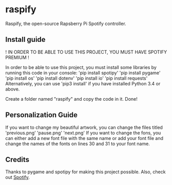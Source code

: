# raspify
Raspify, the open-source Rapsberry Pi Spotify controller.
## Install guide
! IN ORDER TO BE ABLE TO USE THIS PROJECT, YOU MUST HAVE SPOTIFY PREMIUM !

In order to be able to use this project, you must install some libraries by running this code in your console:
'pip install spotipy'
'pip install pygame'
'pip install os'
'pip install dotenv'
'pip install io'
'pip install requests'
Alternatively, you can use 'pip3 install' if you have installed Python 3.4 or above.

Create a folder named "raspify" and copy the code in it. Done!
## Personalization Guide
If you want to change my beautiful artwork, you can change the files titled
'previous.png' 'pause.png' 'next.png'
If you want to change the fons, you can either add a new font file with the same name or add your font file and change the names of the fonts on lines 30 and 31 to your font name.
## Credits
Thanks to pygame and spotipy for making this project possible. Also, check out [Spotify](https://open.spotify.com).
